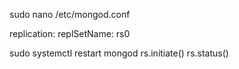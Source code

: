sudo nano /etc/mongod.conf

replication:
replSetName: rs0

sudo systemctl restart mongod
rs.initiate()
rs.status()

